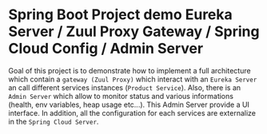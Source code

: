 # Spring Boot Project demo Eureka Server / Zuul Proxy Gateway / Spring Cloud Config / Admin Server

Goal of this project is to demonstrate how to implement a full architecture which contain a `gateway (Zuul Proxy)` which interact with an `Eureka Server` an call different services instances (`Product Service`).
Also, there is an `Admin Server` which allow to monitor status and various informations (health, env variables, heap usage etc...). This Admin Server provide a UI interface.
In addition, all the configuration for each services are externalize in the `Spring Cloud Server`.

